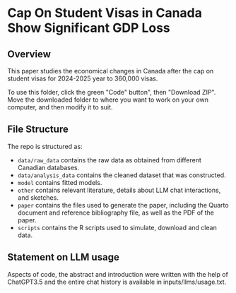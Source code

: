 # Cap On Student Visas in Canada Show Significant GDP Loss

## Overview

This paper studies the economical changes in Canada after the cap on student visas for 2024-2025 year to 360,000 visas. 

To use this folder, click the green "Code" button", then "Download ZIP". Move the downloaded folder to where you want to work on your own computer, and then modify it to suit.


## File Structure

The repo is structured as:

-   `data/raw_data` contains the raw data as obtained from different Canadian databases.
-   `data/analysis_data` contains the cleaned dataset that was constructed.
-   `model` contains fitted models. 
-   `other` contains relevant literature, details about LLM chat interactions, and sketches.
-   `paper` contains the files used to generate the paper, including the Quarto document and reference bibliography file, as well as the PDF of the paper. 
-   `scripts` contains the R scripts used to simulate, download and clean data.


## Statement on LLM usage

Aspects of code, the abstract and introduction were written with the help of ChatGPT3.5 and the entire chat history is available in inputs/llms/usage.txt.
